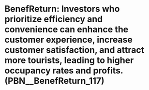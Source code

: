 # BenefReturn: __Investors who prioritize efficiency and convenience can enhance the customer experience, increase customer satisfaction, and attract more tourists, leading to higher occupancy rates and profits.__ (PBN__BenefReturn_117)

